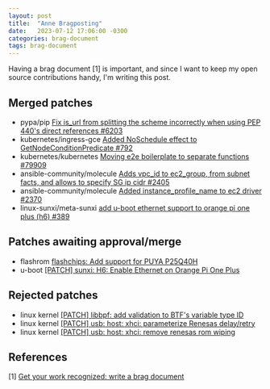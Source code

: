 ```yaml
---
layout: post
title:  "Anne Bragposting"
date:   2023-07-12 17:06:00 -0300
categories: brag-document 
tags: brag-document
---
```


Having a brag document [1] is important, and since I want to keep my open source contributions handy, I'm writing this post. 

## Merged patches 

- pypa/pip [Fix is_url from splitting the scheme incorrectly when using PEP 440's direct references #6203](https://github.com/pypa/pip/pull/6203)
- kubernetes/ingress-gce [Added NoSchedule effect to GetNodeConditionPredicate #792](https://github.com/kubernetes/ingress-gce/pull/792)
- kubernetes/kubernetes [Moving e2e boilerplate to separate functions #79909](https://github.com/kubernetes/kubernetes/pull/79909)
- ansible-community/molecule [Adds vpc_id to ec2_group, from subnet facts, and allows to specify SG ip cidr #2405](https://github.com/ansible-community/molecule/pull/2405)
- ansible-community/molecule [Added instance_profile_name to ec2 driver #2370](https://github.com/ansible-community/molecule/pull/2370)
- linux-sunxi/meta-sunxi [add u-boot ethernet support to orange pi one plus (h6) #389](https://github.com/linux-sunxi/meta-sunxi/pull/389)

## Patches awaiting approval/merge

- flashrom [flashchips: Add support for PUYA P25Q40H](https://review.coreboot.org/c/flashrom/+/76251)
- u-boot [[PATCH] sunxi: H6: Enable Ethernet on Orange Pi One Plus](https://lore.kernel.org/u-boot/20230711003957.658805-2-retpolanne@posteo.net/T/#u)

## Rejected patches 

- linux kernel [[PATCH] libbpf: add validation to BTF's variable type ID](https://lore.kernel.org/bpf/20220929160558.5034-1-annemacedo@linux.microsoft.com/)
- linux kernel [[PATCH] usb: host: xhci: parameterize Renesas delay/retry](https://lore.kernel.org/lkml/2023061951-taekwondo-unsoiled-faf2@gregkh/T/)
- linux kernel [[PATCH] usb: host: xhci: remove renesas rom wiping](https://lore.kernel.org/lkml/20230626204910.728-3-retpolanne@posteo.net/T/)

## References

\[1] [Get your work recognized: write a brag document](https://jvns.ca/blog/brag-documents/)
